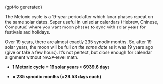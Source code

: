 (gpt4o generated)

The Metonic cycle is a 19-year period after which lunar phases repeat on the same solar dates. Super useful in lunisolar calendars (Hebrew, Chinese, Computus) where you want moon phases to sync with solar years for festivals and holidays.

Over 19 years, there are almost exactly 235 synodic months. So, after 19 solar years, the moon will be full _on the same date_ as it was 19 years ago (give or take a few hours). It’s not perfect, but close enough for calendar alignment without NASA-level math.


- **1 Metonic cycle = 19 solar years ≈ 6939.6 days**
    
- **= 235 synodic months (≈29.53 days each)**